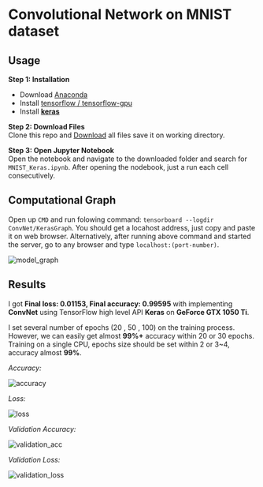 # Convolutional Network on MNIST dataset

## Usage<br>

**Step 1: Installation** <br>
- Download [Anaconda](https://www.anaconda.com/download/)
- Install [tensorflow / tensorflow-gpu](https://www.tensorflow.org/install/) 
- Install [**keras**](https://keras.io/#installation)


**Step 2: Download Files**<br>
Clone this repo and [Download](https://github.com/iphton/Kaggle-Competition/tree/gh-pages/Digit%20Recognizer) all files save it
on working directory.

**Step 3: Open Jupyter Notebook**<br>
Open the notebook and navigate to the downloaded folder and search for `MNIST_Keras.ipynb`. After opening the 
nodebook, just a run each cell consecutively. 


## Computational Graph<br>
Open up `CMD` and run folowing command: `tensorboard --logdir ConvNet/KerasGraph`. You should get a locahost address, just copy and 
paste it on web browser. Alternatively, after running above command and started the server, go to any browser and type `localhost:(port-number)`.

![model_graph](https://user-images.githubusercontent.com/17668390/46923691-5e641580-d03d-11e8-91d2-2a1049fb7ce4.png)

## Results<br>
I got **Final loss: 0.01153, Final accuracy: 0.99595** with implementing **ConvNet** using TensorFlow high level API **Keras** on **GeForce GTX 1050 Ti**. 

I set several number of epochs (20 , 50 , 100) on the training process. However, we can easily get almost **99%+** accuracy within 20 or 30 epochs. Training on a single CPU, epochs size should be set within 2 or 3~4, accuracy almost **99%**.

*Accuracy:*

![accuracy](https://user-images.githubusercontent.com/17668390/46923669-05947d00-d03d-11e8-99d4-fc9f29e607e3.PNG)

*Loss:*

![loss](https://user-images.githubusercontent.com/17668390/46923671-13e29900-d03d-11e8-89b3-4ff3c38283c2.PNG)

*Validation Accuracy:*

![validation_acc](https://user-images.githubusercontent.com/17668390/46923676-28269600-d03d-11e8-9e31-d1bd78fbe564.PNG)

*Validation Loss:*

![validation_loss](https://user-images.githubusercontent.com/17668390/46923681-35dc1b80-d03d-11e8-82c6-a8982c372e4f.PNG)
